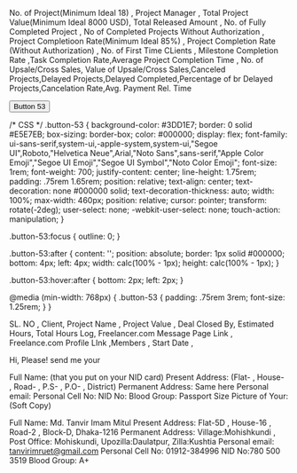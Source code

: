 No. of Project(Minimum Ideal 18)  , Project Manager , Total Project Value(Minimum Ideal 8000 USD), Total Released Amount , No. of Fully Completed Project , No of Completed Projects Without Authorization , Project Completioon Rate(Minimum Ideal 85%) , Project Completion Rate (Without Authorization) , No. of First Time CLients , Milestone Completion Rate ,Task Completion Rate,Average Project Completion Time , No. of Upsale/Cross Sales, Value of Upsale/Cross Sales,Canceled Projects,Delayed Projects,Delayed Completed,Percentage of br Delayed Projects,Cancelation Rate,Avg. Payment Rel. Time

<!-- HTML !-->
<button class="button-53" role="button">Button 53</button>

/* CSS */
.button-53 {
  background-color: #3DD1E7;
  border: 0 solid #E5E7EB;
  box-sizing: border-box;
  color: #000000;
  display: flex;
  font-family: ui-sans-serif,system-ui,-apple-system,system-ui,"Segoe UI",Roboto,"Helvetica Neue",Arial,"Noto Sans",sans-serif,"Apple Color Emoji","Segoe UI Emoji","Segoe UI Symbol","Noto Color Emoji";
  font-size: 1rem;
  font-weight: 700;
  justify-content: center;
  line-height: 1.75rem;
  padding: .75rem 1.65rem;
  position: relative;
  text-align: center;
  text-decoration: none #000000 solid;
  text-decoration-thickness: auto;
  width: 100%;
  max-width: 460px;
  position: relative;
  cursor: pointer;
  transform: rotate(-2deg);
  user-select: none;
  -webkit-user-select: none;
  touch-action: manipulation;
}

.button-53:focus {
  outline: 0;
}

.button-53:after {
  content: '';
  position: absolute;
  border: 1px solid #000000;
  bottom: 4px;
  left: 4px;
  width: calc(100% - 1px);
  height: calc(100% - 1px);
}

.button-53:hover:after {
  bottom: 2px;
  left: 2px;
}

@media (min-width: 768px) {
  .button-53 {
    padding: .75rem 3rem;
    font-size: 1.25rem;
  }
}

SL. NO , Client, Project Name , Project Value , Deal Closed By, Estimated Hours, Total Hours Log, Freelancer.com Message Page Link , Freelance.com Profile LInk ,Members , Start Date ,


Hi,
Please! send me your

Full Name: (that you put on your NID card)
Present Address: (Flat- , House- , Road- , P.S- , P.O- , District) 
Permanent Address: Same here
Personal email:
Personal Cell No:
NID No:
Blood Group:
Passport Size Picture of Your: (Soft Copy)


Full Name: Md. Tanvir Imam Mitul
Present Address: Flat-5D , House-16 , Road-2 , Block-D, Dhaka-1216
Permanent Address: Village:Mohishkundi , Post Office: Mohiskundi, Upozilla:Daulatpur, Zilla:Kushtia
Personal email: tanvirimruet@gmail.com
Personal Cell No: 01912-384996
NID No:780 500 3519
Blood Group: A+



